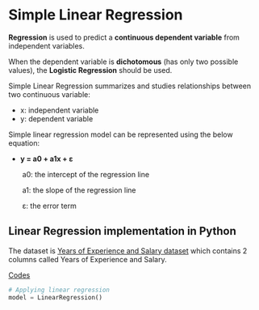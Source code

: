 # Simple Linear Regression

**Regression** is used to predict a **continuous dependent variable** from independent variables. 

When the dependent variable is **dichotomous** (has only two possible values), the **Logistic Regression** should be used.


Simple Linear Regression summarizes and studies relationships between two continuous variable:

- x: independent variable
- y: dependent variable

Simple linear regression model can be represented using the below equation:
   - **y = a0 + a1x + ε**
   
   
   
&nbsp;&nbsp;&nbsp;&nbsp;&nbsp;&nbsp; a0: the intercept of the regression line

&nbsp;&nbsp;&nbsp;&nbsp;&nbsp;&nbsp; a1: the slope of the regression line 

&nbsp;&nbsp;&nbsp;&nbsp;&nbsp;&nbsp; ε: the error term


## Linear Regression implementation in Python

The dataset is [Years of Experience and Salary dataset](https://www.kaggle.com/datasets/rohankayan/years-of-experience-and-salary-dataset) which contains 2 columns called Years of Experience and Salary. 

[Codes](https://github.com/crncck/Machine-Learning/blob/main/Regression/SimpleLinearRegression/SimpleLinearRegression.ipynb)

```Python
# Applying linear regression
model = LinearRegression()
```

